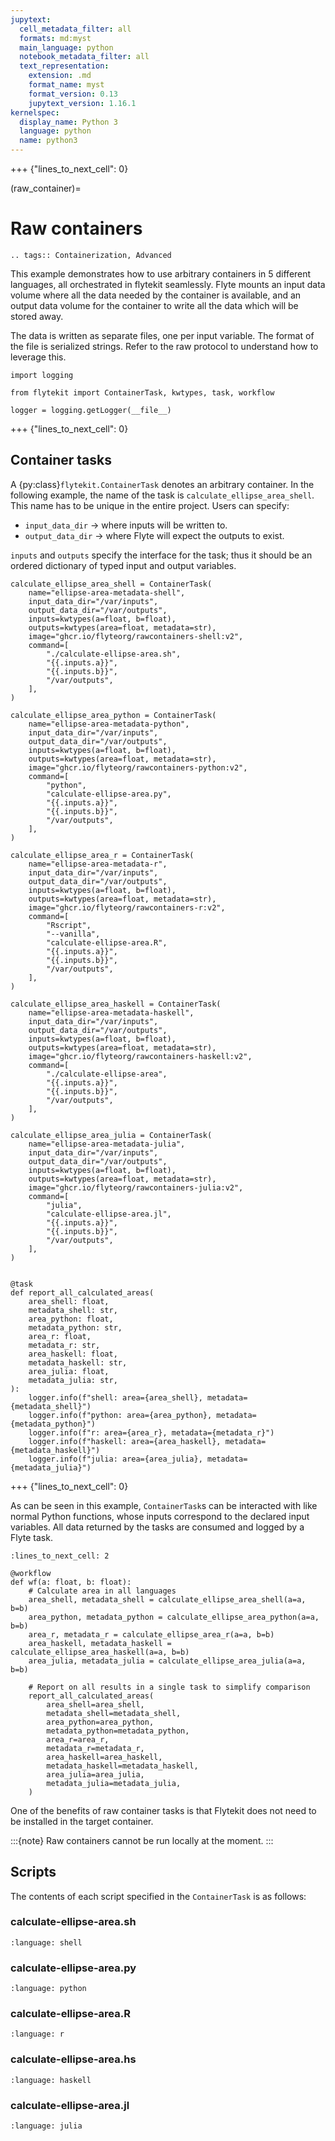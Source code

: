```yaml
---
jupytext:
  cell_metadata_filter: all
  formats: md:myst
  main_language: python
  notebook_metadata_filter: all
  text_representation:
    extension: .md
    format_name: myst
    format_version: 0.13
    jupytext_version: 1.16.1
kernelspec:
  display_name: Python 3
  language: python
  name: python3
---
```


+++ {"lines_to_next_cell": 0}

(raw_container)=

# Raw containers

```{eval-rst}
.. tags:: Containerization, Advanced
```

This example demonstrates how to use arbitrary containers in 5 different languages, all orchestrated in flytekit seamlessly.
Flyte mounts an input data volume where all the data needed by the container is available, and an output data volume
for the container to write all the data which will be stored away.

The data is written as separate files, one per input variable. The format of the file is serialized strings.
Refer to the raw protocol to understand how to leverage this.

```{code-cell}
import logging

from flytekit import ContainerTask, kwtypes, task, workflow

logger = logging.getLogger(__file__)
```

+++ {"lines_to_next_cell": 0}

## Container tasks

A {py:class}`flytekit.ContainerTask` denotes an arbitrary container. In the following example, the name of the task
is `calculate_ellipse_area_shell`. This name has to be unique in the entire project. Users can specify:

- `input_data_dir` -> where inputs will be written to.
- `output_data_dir` -> where Flyte will expect the outputs to exist.

`inputs` and `outputs` specify the interface for the task; thus it should be an ordered dictionary of typed input and
output variables.

```{code-cell}
calculate_ellipse_area_shell = ContainerTask(
    name="ellipse-area-metadata-shell",
    input_data_dir="/var/inputs",
    output_data_dir="/var/outputs",
    inputs=kwtypes(a=float, b=float),
    outputs=kwtypes(area=float, metadata=str),
    image="ghcr.io/flyteorg/rawcontainers-shell:v2",
    command=[
        "./calculate-ellipse-area.sh",
        "{{.inputs.a}}",
        "{{.inputs.b}}",
        "/var/outputs",
    ],
)

calculate_ellipse_area_python = ContainerTask(
    name="ellipse-area-metadata-python",
    input_data_dir="/var/inputs",
    output_data_dir="/var/outputs",
    inputs=kwtypes(a=float, b=float),
    outputs=kwtypes(area=float, metadata=str),
    image="ghcr.io/flyteorg/rawcontainers-python:v2",
    command=[
        "python",
        "calculate-ellipse-area.py",
        "{{.inputs.a}}",
        "{{.inputs.b}}",
        "/var/outputs",
    ],
)

calculate_ellipse_area_r = ContainerTask(
    name="ellipse-area-metadata-r",
    input_data_dir="/var/inputs",
    output_data_dir="/var/outputs",
    inputs=kwtypes(a=float, b=float),
    outputs=kwtypes(area=float, metadata=str),
    image="ghcr.io/flyteorg/rawcontainers-r:v2",
    command=[
        "Rscript",
        "--vanilla",
        "calculate-ellipse-area.R",
        "{{.inputs.a}}",
        "{{.inputs.b}}",
        "/var/outputs",
    ],
)

calculate_ellipse_area_haskell = ContainerTask(
    name="ellipse-area-metadata-haskell",
    input_data_dir="/var/inputs",
    output_data_dir="/var/outputs",
    inputs=kwtypes(a=float, b=float),
    outputs=kwtypes(area=float, metadata=str),
    image="ghcr.io/flyteorg/rawcontainers-haskell:v2",
    command=[
        "./calculate-ellipse-area",
        "{{.inputs.a}}",
        "{{.inputs.b}}",
        "/var/outputs",
    ],
)

calculate_ellipse_area_julia = ContainerTask(
    name="ellipse-area-metadata-julia",
    input_data_dir="/var/inputs",
    output_data_dir="/var/outputs",
    inputs=kwtypes(a=float, b=float),
    outputs=kwtypes(area=float, metadata=str),
    image="ghcr.io/flyteorg/rawcontainers-julia:v2",
    command=[
        "julia",
        "calculate-ellipse-area.jl",
        "{{.inputs.a}}",
        "{{.inputs.b}}",
        "/var/outputs",
    ],
)


@task
def report_all_calculated_areas(
    area_shell: float,
    metadata_shell: str,
    area_python: float,
    metadata_python: str,
    area_r: float,
    metadata_r: str,
    area_haskell: float,
    metadata_haskell: str,
    area_julia: float,
    metadata_julia: str,
):
    logger.info(f"shell: area={area_shell}, metadata={metadata_shell}")
    logger.info(f"python: area={area_python}, metadata={metadata_python}")
    logger.info(f"r: area={area_r}, metadata={metadata_r}")
    logger.info(f"haskell: area={area_haskell}, metadata={metadata_haskell}")
    logger.info(f"julia: area={area_julia}, metadata={metadata_julia}")
```

+++ {"lines_to_next_cell": 0}

As can be seen in this example, `ContainerTask`s can be interacted with like normal Python functions, whose inputs
correspond to the declared input variables. All data returned by the tasks are consumed and logged by a Flyte task.

```{code-cell}
:lines_to_next_cell: 2

@workflow
def wf(a: float, b: float):
    # Calculate area in all languages
    area_shell, metadata_shell = calculate_ellipse_area_shell(a=a, b=b)
    area_python, metadata_python = calculate_ellipse_area_python(a=a, b=b)
    area_r, metadata_r = calculate_ellipse_area_r(a=a, b=b)
    area_haskell, metadata_haskell = calculate_ellipse_area_haskell(a=a, b=b)
    area_julia, metadata_julia = calculate_ellipse_area_julia(a=a, b=b)

    # Report on all results in a single task to simplify comparison
    report_all_calculated_areas(
        area_shell=area_shell,
        metadata_shell=metadata_shell,
        area_python=area_python,
        metadata_python=metadata_python,
        area_r=area_r,
        metadata_r=metadata_r,
        area_haskell=area_haskell,
        metadata_haskell=metadata_haskell,
        area_julia=area_julia,
        metadata_julia=metadata_julia,
    )
```

One of the benefits of raw container tasks is that Flytekit does not need to be installed in the target container.

:::{note}
Raw containers cannot be run locally at the moment.
:::

## Scripts

The contents of each script specified in the `ContainerTask` is as follows:

### calculate-ellipse-area.sh

```{literalinclude} raw-containers-supporting-files/per-language/shell/calculate-ellipse-area.sh
:language: shell
```

### calculate-ellipse-area.py

```{literalinclude} raw-containers-supporting-files/per-language/python/calculate-ellipse-area.py
:language: python
```

### calculate-ellipse-area.R

```{literalinclude} raw-containers-supporting-files/per-language/r/calculate-ellipse-area.R
:language: r
```

### calculate-ellipse-area.hs

```{literalinclude} raw-containers-supporting-files/per-language/haskell/calculate-ellipse-area.hs
:language: haskell
```

### calculate-ellipse-area.jl

```{literalinclude} raw-containers-supporting-files/per-language/julia/calculate-ellipse-area.jl
:language: julia
```
